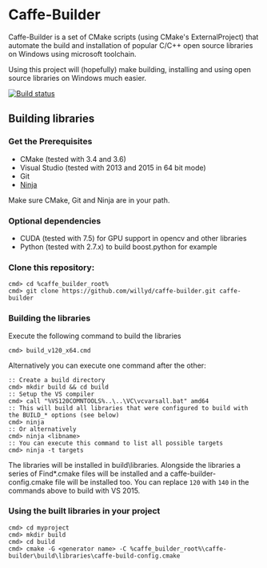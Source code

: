 # Caffe-Builder
Caffe-Builder is a set of CMake scripts (using CMake's ExternalProject) that automate the build and installation of popular C/C++ open source libraries on Windows using microsoft toolchain.

Using this project will (hopefully) make building, installing and using open source libraries on Windows much easier.

[![Build status](https://ci.appveyor.com/api/projects/status/cks08mgov46p76y6/branch/master?svg=true)](https://ci.appveyor.com/project/willyd/caffe-builder/branch/master)

## Building libraries
### Get the Prerequisites
* CMake (tested with 3.4 and 3.6)
* Visual Studio (tested with 2013 and 2015 in 64 bit mode)
* Git
* [Ninja](https://github.com/ninja-build/ninja/releases/download/v1.6.0/ninja-win.zip)

Make sure CMake, Git and Ninja are in your path.

### Optional dependencies
* CUDA (tested with 7.5) for GPU support in opencv and other libraries
* Python (tested with 2.7.x) to build boost.python for example

### Clone this repository:
    cmd> cd %caffe_builder_root%
    cmd> git clone https://github.com/willyd/caffe-builder.git caffe-builder

### Building the libraries
Execute the following command to build the libraries

    cmd> build_v120_x64.cmd

Alternatively you can execute one command after the other:

    :: Create a build directory
    cmd> mkdir build && cd build
    :: Setup the VS compiler
    cmd> call "%VS120COMNTOOLS%..\..\VC\vcvarsall.bat" amd64
    :: This will build all libraries that were configured to build with the BUILD_* options (see below)
    cmd> ninja
    :: Or alternatively
    cmd> ninja <libname>
    :: You can execute this command to list all possible targets
    cmd> ninja -t targets

The libraries will be installed in build\libraries. Alongside the libraries a series of Find*.cmake files will be installed and a caffe-builder-config.cmake file will be installed too. You can replace `120` with `140` in the commands above to build with VS 2015.

### Using the built libraries in your project
    cmd> cd myproject
    cmd> mkdir build
    cmd> cd build
    cmd> cmake -G <generator name> -C %caffe_builder_root%\caffe-builder\build\libraries\caffe-build-config.cmake









